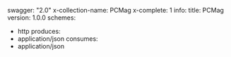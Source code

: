 swagger: "2.0"
x-collection-name: PCMag
x-complete: 1
info:
  title: PCMag
  version: 1.0.0
schemes:
- http
produces:
- application/json
consumes:
- application/json